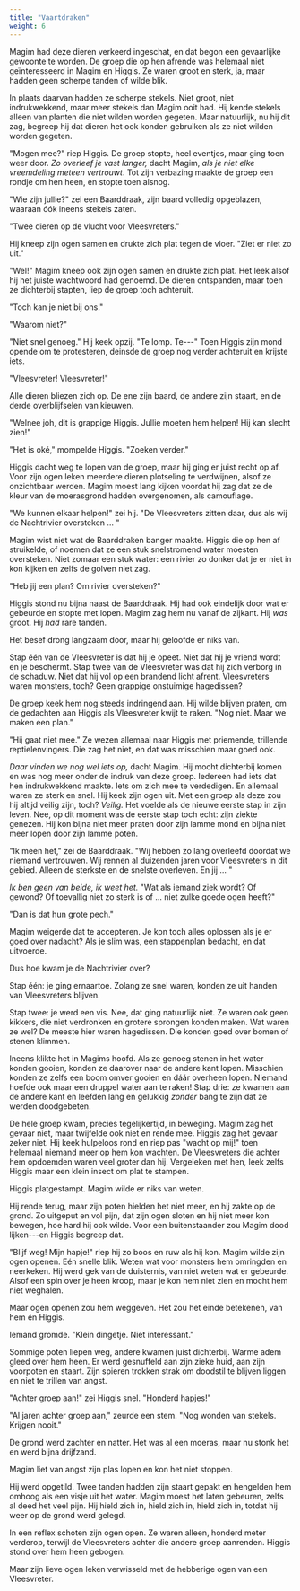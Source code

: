 ```yaml
---
title: "Vaartdraken"
weight: 6
---
```


Magim had deze dieren verkeerd ingeschat, en dat begon een gevaarlijke gewoonte te worden. De groep die op hen afrende was helemaal niet geïnteresseerd in Magim en Higgis. Ze waren groot en sterk, ja, maar hadden geen scherpe tanden of wilde blik.

In plaats daarvan hadden ze scherpe stekels. Niet groot, niet indrukwekkend, maar meer stekels dan Magim ooit had. Hij kende stekels alleen van planten die niet wilden worden gegeten. Maar natuurlijk, nu hij dit zag, begreep hij dat dieren het ook konden gebruiken als ze niet wilden worden gegeten.

"Mogen mee?" riep Higgis. De groep stopte, heel eventjes, maar ging toen weer door. _Zo overleef je vast langer,_ dacht Magim, _als je niet elke vreemdeling meteen vertrouwt_. Tot zijn verbazing maakte de groep een rondje om hen heen, en stopte toen alsnog.

"Wie zijn jullie?" zei een Baarddraak, zijn baard volledig opgeblazen, waaraan óók ineens stekels zaten.

"Twee dieren op de vlucht voor Vleesvreters."

Hij kneep zijn ogen samen en drukte zich plat tegen de vloer. "Ziet er niet zo uit."

"Wel!" Magim kneep ook zijn ogen samen en drukte zich plat. Het leek alsof hij het juiste wachtwoord had genoemd. De dieren ontspanden, maar toen ze dichterbij stapten, liep de groep toch achteruit.

"Toch kan je niet bij ons."

"Waarom niet?"

"Niet snel genoeg." Hij keek opzij. "Te lomp. Te---" Toen Higgis zijn mond opende om te protesteren, deinsde de groep nog verder achteruit en krijste iets.

"Vleesvreter! Vleesvreter!"

Alle dieren bliezen zich op. De ene zijn baard, de andere zijn staart, en de derde overblijfselen van kieuwen.

"Welnee joh, dit is grappige Higgis. Jullie moeten hem helpen! Hij kan slecht zien!"

"Het is oké," mompelde Higgis. "Zoeken verder."

Higgis dacht weg te lopen van de groep, maar hij ging er juist recht op af. Voor zijn ogen leken meerdere dieren plotseling te verdwijnen, alsof ze onzichtbaar werden. Magim moest lang kijken voordat hij zag dat ze de kleur van de moerasgrond hadden overgenomen, als camouflage. 

"We kunnen elkaar helpen!" zei hij. "De Vleesvreters zitten daar, dus als wij de Nachtrivier oversteken ... "

Magim wist niet wat de Baarddraken banger maakte. Higgis die op hen af struikelde, of noemen dat ze een stuk snelstromend water moesten oversteken. Niet zomaar een stuk water: een rivier zo donker dat je er niet in kon kijken en zelfs de golven niet zag.

"Heb jij een plan? Om rivier oversteken?" 

Higgis stond nu bijna naast de Baarddraak. Hij had ook eindelijk door wat er gebeurde en stopte met lopen. Magim zag hem nu vanaf de zijkant. Hij _was_ groot. Hij _had_ rare tanden. 

Het besef drong langzaam door, maar hij geloofde er niks van. 

Stap één van de Vleesvreter is dat hij je opeet. Niet dat hij je vriend wordt en je beschermt. Stap twee van de Vleesvreter was dat hij zich verborg in de schaduw. Niet dat hij vol op een brandend licht afrent. Vleesvreters waren monsters, toch? Geen grappige onstuimige hagedissen?

De groep keek hem nog steeds indringend aan. Hij wilde blijven praten, om de gedachten aan Higgis als Vleesvreter kwijt te raken. "Nog niet. Maar we maken een plan."

"Hij gaat niet mee." Ze wezen allemaal naar Higgis met priemende, trillende reptielenvingers. Die zag het niet, en dat was misschien maar goed ook.

_Daar vinden we nog wel iets op,_ dacht Magim. Hij mocht dichterbij komen en was nog meer onder de indruk van deze groep. Iedereen had iets dat hen indrukwekkend maakte. Iets om zich mee te verdedigen. En allemaal waren ze sterk en snel. Hij keek zijn ogen uit. Met een groep als deze zou hij altijd veilig zijn, toch? _Veilig._ Het voelde als de nieuwe eerste stap in zijn leven. Nee, op dit moment was de eerste stap toch echt: zijn ziekte genezen. Hij kon bijna niet meer praten door zijn lamme mond en bijna niet meer lopen door zijn lamme poten.

"Ik meen het," zei de Baarddraak. "Wij hebben zo lang overleefd doordat we niemand vertrouwen. Wij rennen al duizenden jaren voor Vleesvreters in dit gebied. Alleen de sterkste en de snelste overleven. En jij ... "

_Ik ben geen van beide, ik weet het._ "Wat als iemand ziek wordt? Of gewond? Of toevallig niet zo sterk is of ... niet zulke goede ogen heeft?"

"Dan is dat hun grote pech."

Magim weigerde dat te accepteren. Je kon toch alles oplossen als je er goed over nadacht? Als je slim was, een stappenplan bedacht, en dat uitvoerde. 

Dus hoe kwam je de Nachtrivier over?

Stap één: je ging ernaartoe. Zolang ze snel waren, konden ze uit handen van Vleesvreters blijven.

Stap twee: je werd een vis. Nee, dat ging natuurlijk niet. Ze waren ook geen kikkers, die niet verdronken en grotere sprongen konden maken. Wat waren ze wel? De meeste hier waren hagedissen. Die konden goed over bomen of stenen klimmen.

Ineens klikte het in Magims hoofd. Als ze genoeg stenen in het water konden gooien, konden ze daarover naar de andere kant lopen. Misschien konden ze zelfs een boom omver gooien en dáár overheen lopen. Niemand hoefde ook maar een druppel water aan te raken! Stap drie: ze kwamen aan de andere kant en leefden lang en gelukkig _zonder_ bang te zijn dat ze werden doodgebeten.

De hele groep kwam, precies tegelijkertijd, in beweging. Magim zag het gevaar niet, maar twijfelde ook niet en rende mee. Higgis zag het gevaar zeker niet. Hij keek hulpeloos rond en riep pas "wacht op mij!" toen helemaal niemand meer op hem kon wachten. De Vleesvreters die achter hem opdoemden waren veel groter dan hij. Vergeleken met hen, leek zelfs Higgis maar een klein insect om plat te stampen.

Higgis platgestampt. Magim wilde er niks van weten. 

Hij rende terug, maar zijn poten hielden het niet meer, en hij zakte op de grond. Zo uitgeput en vol pijn, dat zijn ogen sloten en hij niet meer kon bewegen, hoe hard hij ook wilde. Voor een buitenstaander zou Magim dood lijken---en Higgis begreep dat.

"Blijf weg! Mijn hapje!" riep hij zo boos en ruw als hij kon. Magim wilde zijn ogen openen. Eén snelle blik. Weten wat voor monsters hem omringden en neerkeken. Hij werd gek van de duisternis, van niet weten wat er gebeurde. Alsof een spin over je heen kroop, maar je kon hem niet zien en mocht hem niet weghalen.

Maar ogen openen zou hem weggeven. Het zou het einde betekenen, van hem én Higgis. 

Iemand gromde. "Klein dingetje. Niet interessant."

Sommige poten liepen weg, andere kwamen juist dichterbij. Warme adem gleed over hem heen. Er werd gesnuffeld aan zijn zieke huid, aan zijn voorpoten en staart. Zijn spieren trokken strak om doodstil te blijven liggen en niet te trillen van angst. 

"Achter groep aan!" zei Higgis snel. "Honderd hapjes!"

"Al jaren achter groep aan," zeurde een stem. "Nog wonden van stekels. Krijgen nooit."

De grond werd zachter en natter. Het was al een moeras, maar nu stonk het en werd bijna drijfzand.

Magim liet van angst zijn plas lopen en kon het niet stoppen.

Hij werd opgetild. Twee tanden hadden zijn staart gepakt en hengelden hem omhoog als een visje uit het water. Magim moest het laten gebeuren, zelfs al deed het veel pijn. Hij hield zich in, hield zich in, hield zich in, totdat hij weer op de grond werd gelegd.

In een reflex schoten zijn ogen open. Ze waren alleen, honderd meter verderop, terwijl de Vleesvreters achter die andere groep aanrenden. Higgis stond over hem heen gebogen.

Maar zijn lieve ogen leken verwisseld met de hebberige ogen van een Vleesvreter.
